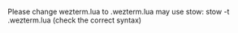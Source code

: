 Please change wezterm.lua to .wezterm.lua
may use stow: stow -t .wezterm.lua (check the correct syntax)
